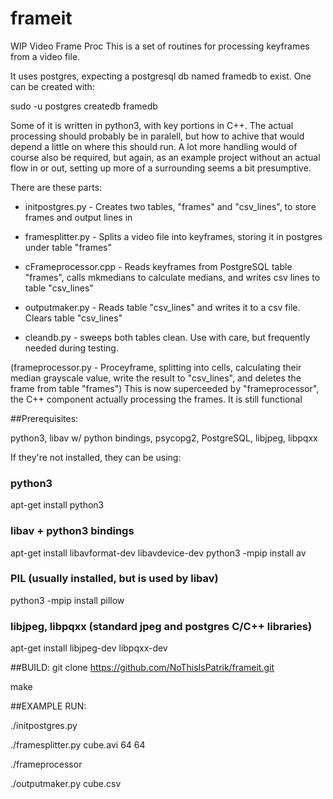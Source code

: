 # frameit
WIP Video Frame Proc
This is a set of routines for processing keyframes from a video file.

It uses postgres, expecting a postgresql db named framedb to exist.
One can be created with:

sudo -u postgres createdb framedb

Some of it is written in python3, with key portions in C++. The actual processing should probably be in paralell, but how to achive that would depend a little on where this should run. A lot more handling would of course also be required, but again, as an example project without an actual flow in or out, setting up more of a surrounding seems a bit presumptive.

There are these parts:

* initpostgres.py - Creates two tables, "frames" and "csv_lines", to store frames and output lines in

* framesplitter.py - Splits a video file into keyframes, storing it in postgres under table "frames"

* cFrameprocessor.cpp - Reads keyframes from PostgreSQL table "frames", calls mkmedians to calculate medians, and writes csv lines to table "csv_lines"

* outputmaker.py - Reads table "csv_lines" and writes it to a csv file. Clears table "csv_lines"

* cleandb.py - sweeps both tables clean. Use with care, but frequently needed during testing.

(frameprocessor.py - Proceyframe, splitting into cells, calculating their median grayscale value, write the result to "csv_lines", and deletes the frame from table "frames") This is now superceeded by "frameprocessor", the C++ component actually processing the frames. It is still functional

##Prerequisites:

python3, libav w/ python bindings, psycopg2, PostgreSQL, libjpeg, libpqxx

If they're not installed, they can be using:
### python3
apt-get install python3
### libav + python3 bindings
apt-get install libavformat-dev libavdevice-dev
python3 -mpip install av
### PIL (usually installed, but is used by libav)
python3 -mpip install pillow
### libjpeg, libpqxx (standard jpeg and postgres C/C++ libraries)
apt-get install libjpeg-dev libpqxx-dev

##BUILD:
git clone https://github.com/NoThisIsPatrik/frameit.git

make


##EXAMPLE RUN:

./initpostgres.py

./framesplitter.py cube.avi 64 64

./frameprocessor

./outputmaker.py cube.csv

